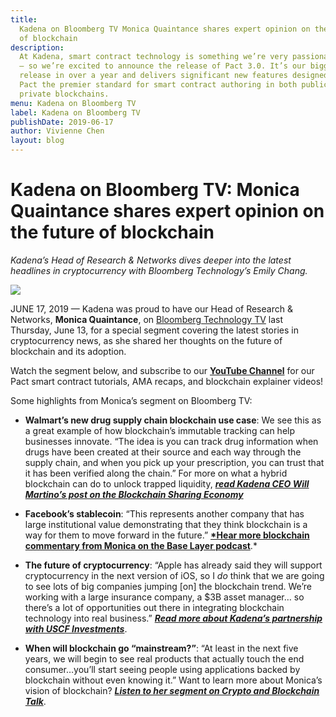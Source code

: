 ```yaml
---
title:
  Kadena on Bloomberg TV Monica Quaintance shares expert opinion on the future
  of blockchain
description:
  At Kadena, smart contract technology is something we’re very passionate about
  — so we’re excited to announce the release of Pact 3.0. It’s our biggest Pact
  release in over a year and delivers significant new features designed to make
  Pact the premier standard for smart contract authoring in both public and
  private blockchains.
menu: Kadena on Bloomberg TV
label: Kadena on Bloomberg TV
publishDate: 2019-06-17
author: Vivienne Chen
layout: blog
---
```


# Kadena on Bloomberg TV: Monica Quaintance shares expert opinion on the future of blockchain

_Kadena’s Head of Research & Networks dives deeper into the latest headlines in
cryptocurrency with Bloomberg Technology’s Emily Chang._

![](/assets/blog/1_Jn4K9DNbEyk6p814dyNcMA.webp)

JUNE 17, 2019 — Kadena was proud to have our Head of Research & Networks,
**Monica Quaintance**, on
[Bloomberg Technology TV](https://www.bloomberg.com/news/videos...) last
Thursday, June 13, for a special segment covering the latest stories in
cryptocurrency news, as she shared her thoughts on the future of blockchain and
its adoption.

Watch the segment below, and subscribe to our
**[YouTube Channel](http://youtube.com/KadenaBlockchain)** for our Pact smart
contract tutorials, AMA recaps, and blockchain explainer videos!

[](https://www.youtube.com/watch?v=Zfy6lj818KY)

Some highlights from Monica’s segment on Bloomberg TV:

- **Walmart’s new drug supply chain blockchain use case**: We see this as a
  great example of how blockchain’s immutable tracking can help businesses
  innovate. “The idea is you can track drug information when drugs have been
  created at their source and each way through the supply chain, and when you
  pick up your prescription, you can trust that it has been verified along the
  chain.” For more on what a hybrid blockchain can do to unlock trapped
  liquidity,
  _**[read Kadena CEO Will Martino’s post on the Blockchain Sharing Economy](../2018/blockchain-future-smart-contract-sharing-economy-2018-12-17)**_

- **Facebook’s stablecoin**: “This represents another company that has large
  institutional value demonstrating that they think blockchain is a way for them
  to move forward in the future.”
  **[\*Hear more blockchain commentary from Monica on the Base Layer podcast](https://podcasts.apple.com/us/podcast/base-layer-episode-021-monica-quaintance-kadena/id1445373535?i=1000434507154)**.\*

- **The future of cryptocurrency**: “Apple has already said they will support
  cryptocurrency in the next version of iOS, so I _do_ think that we are going
  to see lots of big companies jumping [on] the blockchain trend. We’re working
  with a large insurance company, a $3B asset manager… so there’s a lot of
  opportunities out there in integrating blockchain technology into real
  business.”
  _**[Read more about Kadena’s partnership with USCF Investments](https://www.coindesk.com/enterprise-blockchain-kadena-announces-mainnet-launch-this-october)**_.

- **When will blockchain go “mainstream?”**: “At least in the next five years,
  we will begin to see real products that actually touch the end consumer…you’ll
  start seeing people using applications backed by blockchain without even
  knowing it.” Want to learn more about Monica’s vision of blockchain?
  _**[Listen to her segment on Crypto and Blockchain Talk](http://cryptoandblockchaintalk.com/monica-quaintance-explains-the-blockchain-sharing-economy-57)**_.
